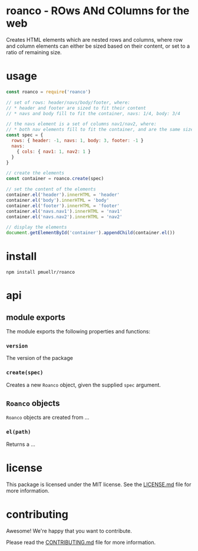 roanco - ROws ANd COlumns for the web
================================================================================

Creates HTML elements which are nested rows and columns, where row and column
elements can either be sized based on their content, or set to a ratio of
remaining size.

usage
================================================================================

```js
const roanco = require('roanco')

// set of rows: header/navs/body/footer, where:
// * header and footer are sized to fit their content
// * navs and body fill to fit the container, navs: 1/4, body: 3/4

// the navs element is a set of columns nav1/nav2, where:
// * both nav elements fill to fit the container, and are the same size
const spec = {
  rows: { header: -1, navs: 1, body: 3, footer: -1 }
  navs:
    { cols: { nav1: 1, nav2: 1 }
  }
}

// create the elements
const container = roanco.create(spec)

// set the content of the elements
container.el('header').innerHTML = 'header'
container.el('body').innerHTML = 'body'
container.el('footer').innerHTML = 'footer'
container.el('navs.nav1').innerHTML = 'nav1'
container.el('navs.nav2').innerHTML = 'nav2'

// display the elements
document.getElementById('container').appendChild(container.el())
```

install
================================================================================

    npm install pmuellr/roanco


api
================================================================================

## module exports

The module exports the following properties and functions:

### `version`

The version of the package

### `create(spec)`

Creates a new `Roanco` object, given the supplied `spec` argument.

## `Roanco` objects

`Roanco` objects are created from ...

### `el(path)`

Returns a ...


license
================================================================================

This package is licensed under the MIT license.  See the
[LICENSE.md](LICENSE.md) file for more information.


contributing
================================================================================

Awesome!  We're happy that you want to contribute.

Please read the [CONTRIBUTING.md](CONTRIBUTING.md) file for more information.
